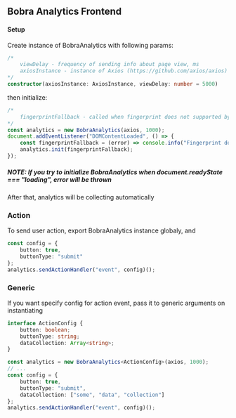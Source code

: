 ## Bobra Analytics Frontend

#### Setup

Create instance of BobraAnalytics with following params:

```ts
/*
    viewDelay - frequency of sending info about page view, ms
    axiosInstance - instance of Axios (https://github.com/axios/axios)
*/
constructor(axiosInstance: AxiosInstance, viewDelay: number = 5000)
```

then initialize:

```ts
/*
    fingerprintFallback - called when fingerprint does not supported by browser
*/
const analytics = new BobraAnalytics(axios, 1000);
document.addEventListener("DOMContentLoaded", () => {
    const fingerprintFallback = (error) => console.info("Fingerprint does not supports (" + error + ")");
    analytics.init(fingerprintFallback);
});
```

##### NOTE: If you try to initialize BobraAnalytics when document.readyState === "loading", error will be thrown

After that, analytics will be collecting automatically

### Action

To send user action, export BobraAnalytics instance globaly, and 

```ts
const config = {
    button: true,
    buttonType: "submit"
};
analytics.sendActionHandler("event", config)();
```

### Generic

If you want specify config for action event, pass it to generic arguments on instantiating

```ts
interface ActionConfig {
    button: boolean;
    buttonType: string;
    dataCollection: Array<string>;
}

const analytics = new BobraAnalytics<ActionConfig>(axios, 1000);
// ...
const config = {
    button: true,
    buttonType: "submit",
    dataCollection: ["some", "data", "collection"]
};
analytics.sendActionHandler("event", config)();
```
